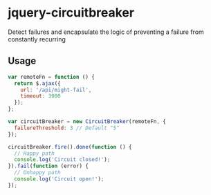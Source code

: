 # jquery-circuitbreaker
Detect failures and encapsulate the logic of preventing a failure from constantly recurring

## Usage
```js
var remoteFn = function () {
  return $.ajax({
    url: '/api/might-fail',
    timeout: 3000
  });
};

var circuitBreaker = new CircuitBreaker(remoteFn, {
  failureThreshold: 3 // Default "5"
});

circuitBreaker.fire().done(function () {
  // Happy path
  console.log('Circuit closed!');
}).fail(function (error) {
  // Unhappy path
  console.log('Circuit open!');
});
```
